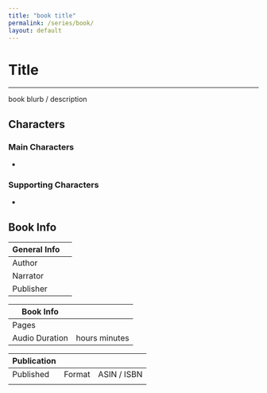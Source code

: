 ```yaml
---
title: "book title"
permalink: /series/book/
layout: default
---
```

# Title
---
book blurb / description

## Characters

### Main Characters
-   

### Supporting Characters
-  

## Book Info

| General Info |  |
|---|---|
| Author|  |
| Narrator| |
| Publisher|  |

| Book Info |  |
|---|---|
| Pages |  |
| Audio Duration| hours minutes|

| Publication |  | |
|---|---|---|
| Published| Format | ASIN / ISBN |
|  | | 

